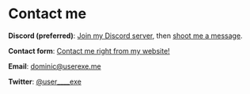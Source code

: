# Contact me

**Discord (preferred)**: [Join my Discord server](https://discord.gg/a3rBjWpWuc), then [shoot me a message](https://discord.com/channels/@me/606526727753170969/).

**Contact form**: [Contact me right from my website!](/contact-form)

**Email**: [dominic@userexe.me](mailto:dominic@userexe.me)

**Twitter**: [@user____exe](https://twitter.com/messages/compose?recipient_id=1473003703292641287)